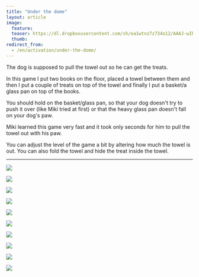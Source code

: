 ```yaml
---
title: "Under the dome"
layout: article
image:
  feature:
  teaser: https://dl.dropboxusercontent.com/sh/ea1wtnz7z734o12/AAAJ-wIRnJ8RUXTj7IDYPuOxa/aktivointi/under-the-dome/DSC58235-245px.jpg
  thumb:
redirect_from:
  - /en/activation/under-the-dome/
---
```


The dog is supposed to pull the towel out so he can get the treats. 

In this game I put two books on the floor, placed a towel between them and then I put a couple of treats on top of the towel and finally I put a basket/a glass pan on top of the books.

You should hold on the basket/glass pan, so that your dog doesn't try to push it over (like Miki tried at first) or that the heavy glass pan doesn't fall on your dog's paw.

Miki learned this game very fast and it took only seconds for him to pull the towel out with his paw.

You can adjust the level of the game a bit by altering how much the towel is out. You can also fold the towel and hide the treat inside the towel.

---

[![](https://dl.dropboxusercontent.com/sh/ea1wtnz7z734o12/AAC5-YZQQPRaIrCH2d_CfGnsa/aktivointi/under-the-dome/DSC58159-800px.jpg)](https://dl.dropboxusercontent.com/sh/ea1wtnz7z734o12/AADpXfuZ9nEoaDphKxVCiY1za/aktivointi/under-the-dome/DSC58159.jpg)

[![](https://dl.dropboxusercontent.com/sh/ea1wtnz7z734o12/AACh2V7NqNv6nS30N5sVNKoSa/aktivointi/under-the-dome/DSC58161-800px.jpg)](https://dl.dropboxusercontent.com/sh/ea1wtnz7z734o12/AADG_rCavhYsqPWpJ9H5XEH_a/aktivointi/under-the-dome/DSC58161.jpg)

[![](https://dl.dropboxusercontent.com/sh/ea1wtnz7z734o12/AACcP8BkdLNbuFuIuO-4Jvmza/aktivointi/under-the-dome/DSC58174-800px.jpg)](https://dl.dropboxusercontent.com/sh/ea1wtnz7z734o12/AAAK8cEsHFcCjqAkFXnYwsZTa/aktivointi/under-the-dome/DSC58174.jpg)

[![](https://dl.dropboxusercontent.com/sh/ea1wtnz7z734o12/AACox10yh7PF6wrpuhJcpk5Pa/aktivointi/under-the-dome/DSC58166-800px.jpg)](https://dl.dropboxusercontent.com/sh/ea1wtnz7z734o12/AADgaeDOaFRGc5efEn34JuP5a/aktivointi/under-the-dome/DSC58166.jpg)

[![](https://dl.dropboxusercontent.com/sh/ea1wtnz7z734o12/AAA1tcJyCQxjFoK8hF9m9mBIa/aktivointi/under-the-dome/DSC58228-800px.jpg)](https://dl.dropboxusercontent.com/sh/ea1wtnz7z734o12/AABZ641Y_wcxZuwGXoQSNJ7za/aktivointi/under-the-dome/DSC58228.jpg)

[![](https://dl.dropboxusercontent.com/sh/ea1wtnz7z734o12/AAAR4YGZ8Q-swKe_6WUcNzuna/aktivointi/under-the-dome/DSC58255-800px.jpg)](https://dl.dropboxusercontent.com/sh/ea1wtnz7z734o12/AAAfs8vNia1VxePn_CFxdBxma/aktivointi/under-the-dome/DSC58255.jpg)

[![](https://dl.dropboxusercontent.com/sh/ea1wtnz7z734o12/AABXRyMdJUFK_doVjskHELB9a/aktivointi/under-the-dome/DSC58233-800px.jpg)](https://dl.dropboxusercontent.com/sh/ea1wtnz7z734o12/AADcczcxHjbvgKZn2a0zuM2Ha/aktivointi/under-the-dome/DSC58233.jpg)

[![](https://dl.dropboxusercontent.com/sh/ea1wtnz7z734o12/AAB90x8dh_mSE3W1Jx4SxzUba/aktivointi/under-the-dome/DSC58295-800px.jpg)](https://dl.dropboxusercontent.com/sh/ea1wtnz7z734o12/AAAf8RP5OGJz71KuJmmSGmbua/aktivointi/under-the-dome/DSC58295.jpg)

[![](https://dl.dropboxusercontent.com/sh/ea1wtnz7z734o12/AAB1y3ylTXS_TNRnCRaCxNjFa/aktivointi/under-the-dome/DSC58234-800px.jpg)](https://dl.dropboxusercontent.com/sh/ea1wtnz7z734o12/AABuO2gisa10yCoDqOsZ70nha/aktivointi/under-the-dome/DSC58234.jpg)

[![](https://dl.dropboxusercontent.com/sh/ea1wtnz7z734o12/AACSifcnY7a1i2L5kFxJ28GVa/aktivointi/under-the-dome/DSC58235-800px.jpg)](https://dl.dropboxusercontent.com/sh/ea1wtnz7z734o12/AABw2z3eLZuRBYQ_9_IlKAg0a/aktivointi/under-the-dome/DSC58235.jpg)
